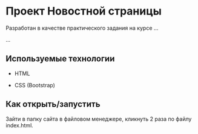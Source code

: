 # Проект Новостной страницы

Разработан в качестве практического задания на курсе …

…

## Используемые технологии

* HTML

* CSS (Bootstrap)


## Как открыть/запустить

Зайти в папку сайта в файловом менеджере, кликнуть 2 раза по файлу index.html.